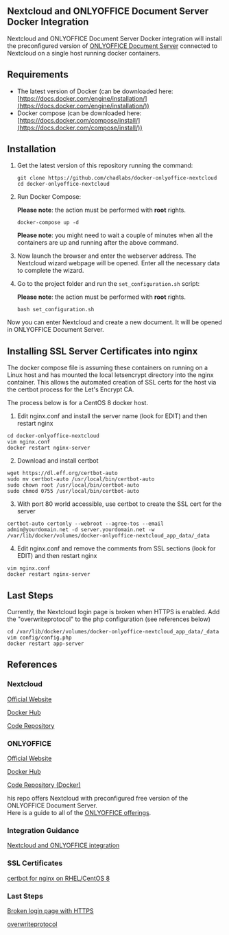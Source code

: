 ## Nextcloud and ONLYOFFICE Document Server Docker Integration

Nextcloud and ONLYOFFICE Document Server Docker integration will install the preconfigured version of [ONLYOFFICE Document Server](https://github.com/ONLYOFFICE/DocumentServer) connected to Nextcloud on a single host running docker containers.

## Requirements

* The latest version of Docker (can be downloaded here: [https://docs.docker.com/engine/installation/](https://docs.docker.com/engine/installation/))
* Docker compose (can be downloaded here: [https://docs.docker.com/compose/install/](https://docs.docker.com/compose/install/))

## Installation

1. Get the latest version of this repository running the command:

    ```
    git clone https://github.com/chadlabs/docker-onlyoffice-nextcloud
    cd docker-onlyoffice-nextcloud
    ```

2. Run Docker Compose:

    **Please note**: the action must be performed with **root** rights.

    ```
    docker-compose up -d
    ```

    **Please note**: you might need to wait a couple of minutes when all the containers are up and running after the above command.

3. Now launch the browser and enter the webserver address. The Nextcloud wizard webpage will be opened. Enter all the necessary data to complete the wizard.

4. Go to the project folder and run the `set_configuration.sh` script:

    **Please note**: the action must be performed with **root** rights.

    ```
    bash set_configuration.sh
    ```

Now you can enter Nextcloud and create a new document. It will be opened in ONLYOFFICE Document Server.

## Installing SSL Server Certificates into nginx
The docker compose file is assuming these containers on running on a Linux host 
and has mounted the local letsencrypt directory into the nginx container. This allows
the automated creation of SSL certs for the host via the certbot process for the Let's Encrypt CA. 

The process below is for a CentOS 8 docker host.

1. Edit nginx.conf and install the server name (look for EDIT) and then restart nginx
  ```
  cd docker-onlyoffice-nextcloud
  vim nginx.conf
  docker restart nginx-server
  ```
2. Download and install certbot
  ```
  wget https://dl.eff.org/certbot-auto
  sudo mv certbot-auto /usr/local/bin/certbot-auto
  sudo chown root /usr/local/bin/certbot-auto
  sudo chmod 0755 /usr/local/bin/certbot-auto
  ```
3. With port 80 world accessible, use certbot to create the SSL cert for the server
  ```
  certbot-auto certonly --webroot --agree-tos --email admin@yourdomain.net -d server.yourdomain.net -w /var/lib/docker/volumes/docker-onlyoffice-nextcloud_app_data/_data
  ```
4. Edit nginx.conf and remove the comments from SSL sections (look for EDIT) and then restart nginx
  ```
  vim nginx.conf
  docker restart nginx-server
  ```

## Last Steps
Currently, the Nextcloud login page is broken when HTTPS is enabled. Add the "overwriteprotocol" to the php configuration (see references below)
  ```
  cd /var/lib/docker/volumes/docker-onlyoffice-nextcloud_app_data/_data
  vim config/config.php
  docker restart app-server
  ```

## References

### Nextcloud

[Official Website](https://nextcloud.com/)

[Docker Hub](https://hub.docker.com/_/nextcloud)

[Code Repository](https://github.com/nextcloud) 

### ONLYOFFICE
[Official Website](https://www.onlyoffice.com)

[Docker Hub](https://hub.docker.com/r/onlyoffice/documentserver)

[Code Repository (Docker)](https://github.com/ONLYOFFICE/docker-onlyoffice-nextcloud)

his repo offers Nextcloud with preconfigured free version of the ONLYOFFICE Document Server.  
Here is a guide to all of the [ONLYOFFICE offerings](https://github.com/ONLYOFFICE/docker-onlyoffice-nextcloud#onlyoffice-document-server-editions).

### Integration Guidance

[Nextcloud and ONLYOFFICE integration](https://www.linuxbabe.com/docker/onlyoffice-nextcloud-integration-docker)

### SSL Certificates
[certbot for nginx on RHEL/CentOS 8](https://certbot.eff.org/lets-encrypt/centosrhel8-nginx)

### Last Steps
[Broken login page with HTTPS](https://github.com/nextcloud/server/issues/17409)

[overwriteprotocol](https://docs.nextcloud.com/server/10.0/admin_manual/configuration_server/reverse_proxy_configuration.html#multiple-domains-reverse-ssl-proxy)
